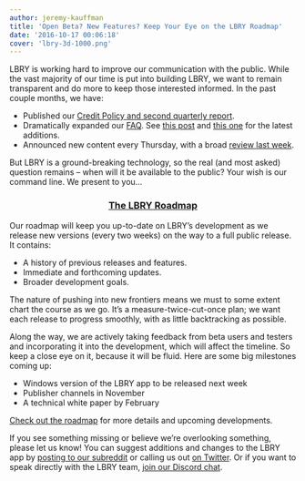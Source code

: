 ```yaml
---
author: jeremy-kauffman
title: 'Open Beta? New Features? Keep Your Eye on the LBRY Roadmap'
date: '2016-10-17 00:06:18'
cover: 'lbry-3d-1000.png'
---
```

LBRY is working hard to improve our communication with the public. While the vast majority of our time is put into building LBRY, we want to remain transparent and do more to keep those interested informed. In the past couple months, we have:

- Published our [Credit Policy and second quarterly report](https://lbry.io/news/credit-policy-third-quarter-report).
- Dramatically expanded our [FAQ](https://lbry.io/faq). See [this post](https://lbry.io/news/reddit-ama-answers) and [this one](https://lbry.io/news/what-makes-lbry-different) for the latest additions.
- Announced new content every Thursday, with a broad [review last week](https://lbry.io/news/lbry-trailblazers).

But LBRY is a ground-breaking technology, so the real (and most asked) question remains – when will it be available to the public? Your wish is our command line. We present to you…

### <p style="text-align: center;">[The LBRY Roadmap](https://lbry.io/roadmap)</p>

Our roadmap will keep you up-to-date on LBRY’s development as we release new versions (every two weeks) on the way to a full public release. It contains:

- A history of previous releases and features.
- Immediate and forthcoming updates.
- Broader development goals.

The nature of pushing into new frontiers means we must to some extent chart the course as we go. It’s a measure-twice-cut-once plan; we want each release to progress smoothly, with as little backtracking as possible.

Along the way, we are actively taking feedback from beta users and testers and incorporating it into the development, which will affect the timeline. So keep a close eye on it, because it will be fluid. Here are some big milestones coming up:

- Windows version of the LBRY app to be released next week
- Publisher channels in November
- A technical white paper by February

[Check out the roadmap](https://lbry.io/roadmap) for more details and upcoming developments.

If you see something missing or believe we’re overlooking something, please let us know! You can suggest additions and changes to the LBRY app by [posting to our subreddit](https://www.reddit.com/r/lbry/) or calling us out [on Twitter](https://twitter.com/lbryio). Or if you want to speak directly with the LBRY team, [join our Discord chat](http://chat.lbry.io/).
